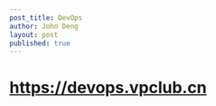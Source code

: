 ```yaml
---
post_title: DevOps
author: John Deng
layout: post
published: true
---
```

# https://devops.vpclub.cn
